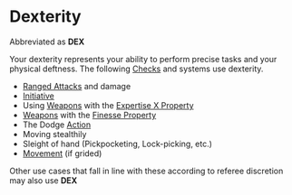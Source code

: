 # Dexterity

Abbreviated as **DEX**

Your dexterity represents your ability to perform precise tasks and your physical deftness. The following [Checks](../../Game%20Procedures/Check.md) and systems use dexterity.

- [Ranged Attacks](../../Game%20Procedures/Ranged%20Attack.md) and damage
- [Initiative](../../Game%20Procedures/Initiative.md)
- Using [Weapons](../../Items/Weapons.md) with the [Expertise X Property](../../Items/Individual%20Item%20Cards/Weapons/Weapon%20Properties/Expertise%20X%20Property.md)
- [Weapons](../../Items/Weapons.md) with the [Finesse Property](../../Items/Individual%20Item%20Cards/Weapons/Weapon%20Properties/Finesse%20Property.md) 
- The Dodge [Action](../../Game%20Procedures/Action.md)
- Moving stealthily
- Sleight of hand (Pickpocketing, Lock-picking, etc.)
- [Movement](../../Game%20Procedures/Movement.md) (if grided)

Other use cases that fall in line with these according to referee discretion may also use **DEX**